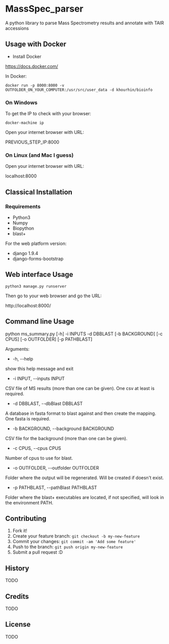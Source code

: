 # MassSpec_parser
A python library to parse Mass Spectrometry results and annotate with TAIR accessions

## Usage with Docker
- Install Docker

https://docs.docker.com/

In Docker:

`docker run -p 8000:8000 -v OUTFOLDER_ON_YOUR_COMPUTER:/usr/src/user_data -d khourhin/bioinfo`

### On Windows
To get the IP to check with your browser:

`docker-machine ip`

Open your internet browser with URL:

PREVIOUS_STEP_IP:8000

### On Linux (and Mac I guess)
Open your internet browser with URL:

localhost:8000

## Classical Installation

### Requirements
- Python3
- Numpy
- Biopython
- blast+

For the web platform version:
- django 1.9.4
- django-forms-bootstrap

## Web interface Usage
`python3 manage.py runserver`

Then go to your web browser and go the URL:

http://localhost:8000/

## Command line Usage
python ms_summary.py [-h] -i INPUTS -d DBBLAST [-b BACKGROUND] [-c CPUS] [-o OUTFOLDER] [-p PATHBLAST]

Arguments:

  * -h, --help

  show this help message and exit

  * -i INPUT, --inputs INPUT

  CSV file of MS results (more than one can be given). One csv at least is required.

  * -d DBBLAST, --dbBlast DBBLAST

  A database in fasta format to blast against and then create the mapping. One fasta is required.

  * -b BACKGROUND, --background BACKGROUND

  CSV file for the background (more than one can be given).

  * -c CPUS, --cpus CPUS

  Number of cpus to use for blast.
  * -o OUTFOLDER, --outfolder OUTFOLDER

  Folder where the output will be regenerated. Will be created if doesn't exist.

  * -p PATHBLAST, --pathBlast PATHBLAST

  Folder where the blast+ executables are located, if not specified, will look in the environment PATH.

## Contributing
1. Fork it!
2. Create your feature branch: `git checkout -b my-new-feature`
3. Commit your changes: `git commit -am 'Add some feature'`
4. Push to the branch: `git push origin my-new-feature`
5. Submit a pull request :D

## History
TODO

## Credits
TODO

## License
TODO
